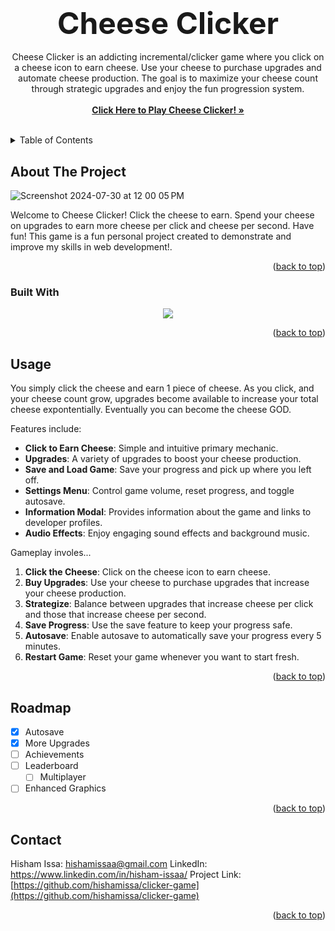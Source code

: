 <!-- Improved compatibility of back to top link: See: https://github.com/othneildrew/Best-README-Template/pull/73 -->
<a id="readme-top"></a>

<h3 align="center"><font size="24">Cheese Clicker</font></h3>

  <p align="center">
    Cheese Clicker is an addicting incremental/clicker game where you click on a cheese icon to earn cheese. Use your cheese to purchase upgrades and automate cheese production. The goal is to maximize your cheese count through strategic upgrades and enjoy the fun progression system.
    <br />
    <br />
    <a href="https://hishamissa.github.io/clicker-game/"><strong>Click Here to Play Cheese Clicker! »</strong></a>
    <br />
    <br />
  </p>
</div>



<!-- TABLE OF CONTENTS -->
<details>
  <summary>Table of Contents</summary>
  <ol>
    <li><a href="#about-the-project">About The Project</a></li>
    <li><a href="#built-with">Built With</a></li>
    <li><a href="#usage">Usage</a></li>
    <li><a href="#roadmap">Roadmap</a></li>
    <li><a href="#contact">Contact</a></li>
  </ol>
</details>



<!-- ABOUT THE PROJECT -->
## About The Project

![Screenshot 2024-07-30 at 12 00 05 PM](https://github.com/user-attachments/assets/d960189d-c68e-4777-81bb-ac75a3ed9769)

Welcome to Cheese Clicker! Click the cheese to earn. Spend your cheese on upgrades to earn more cheese per click and cheese per second. Have fun! This game is a fun personal project created to demonstrate and improve my skills in web development!.

<p align="right">(<a href="#readme-top">back to top</a>)</p>



### Built With

<p align="center">
  <a href="https://skillicons.dev">
    <img src="https://skillicons.dev/icons?i=js,html,css,react,github,vscode" />
  </a>
</p>

<p align="right">(<a href="#readme-top">back to top</a>)</p>


<!-- USAGE EXAMPLES -->
## Usage

You simply click the cheese and earn 1 piece of cheese. As you click, and your cheese count grow, upgrades become available to increase your total cheese expontentially. Eventually you can become the cheese GOD.

Features include: 
- **Click to Earn Cheese**: Simple and intuitive primary mechanic.
- **Upgrades**: A variety of upgrades to boost your cheese production.
- **Save and Load Game**: Save your progress and pick up where you left off.
- **Settings Menu**: Control game volume, reset progress, and toggle autosave.
- **Information Modal**: Provides information about the game and links to developer profiles.
- **Audio Effects**: Enjoy engaging sound effects and background music.

Gameplay involes...
1. **Click the Cheese**: Click on the cheese icon to earn cheese.
2. **Buy Upgrades**: Use your cheese to purchase upgrades that increase your cheese production.
3. **Strategize**: Balance between upgrades that increase cheese per click and those that increase cheese per second.
4. **Save Progress**: Use the save feature to keep your progress safe.
5. **Autosave**: Enable autosave to automatically save your progress every 5 minutes.
6. **Restart Game**: Reset your game whenever you want to start fresh.

<p align="right">(<a href="#readme-top">back to top</a>)</p>



<!-- ROADMAP -->
## Roadmap

- [x] Autosave
- [x] More Upgrades
- [ ] Achievements
- [ ] Leaderboard
    - [ ] Multiplayer
- [ ] Enhanced Graphics

<p align="right">(<a href="#readme-top">back to top</a>)</p>

<!-- CONTACT -->
## Contact

Hisham Issa: hishamissaa@gmail.com
LinkedIn: https://www.linkedin.com/in/hisham-issaa/
Project Link: [https://github.com/hishamissa/clicker-game](https://github.com/hishamissa/clicker-game)

<p align="right">(<a href="#readme-top">back to top</a>)</p>


<!-- MARKDOWN LINKS & IMAGES -->
[linkedin-shield]: https://img.shields.io/badge/-LinkedIn-black.svg?style=for-the-badge&logo=linkedin&colorB=555
[linkedin-url]: https://linkedin.com/in/hisham-issaa
[React.js]: https://img.shields.io/badge/React-20232A?style=for-the-badge&logo=react&logoColor=61DAFB
[React-url]: https://reactjs.org/
